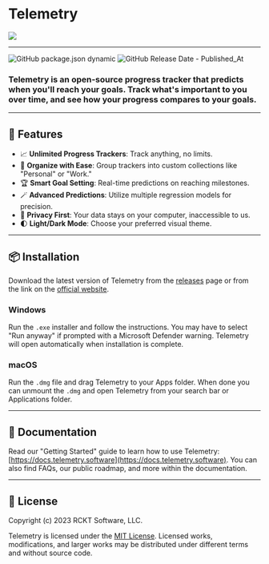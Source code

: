 # Telemetry

<picture>
  <source media="(prefers-color-scheme: dark)" srcset="https://telemetry.software/images/hero-screenshot-dark.png">
  <img src="https://telemetry.software/images/hero-screenshot.png">
</picture>

---

![GitHub package.json dynamic](https://img.shields.io/github/package-json/version/RCKT-Software/telemetry?label=latest%20commit)
![GitHub Release Date - Published_At](https://img.shields.io/github/release-date/RCKT-Software/telemetry)


### **Telemetry is an open-source progress tracker that predicts when you'll reach your goals.** Track what's important to you over time, and see how your progress compares to your goals.

---
## 🚀 Features

- 📈 **Unlimited Progress Trackers**: Track anything, no limits.
- 📁 **Organize with Ease**: Group trackers into custom collections like "Personal" or "Work."
- 🏆 **Smart Goal Setting**: Real-time predictions on reaching milestones.
- 🪄 **Advanced Predictions**: Utilize multiple regression models for precision.
- 💾 **Privacy First**: Your data stays on your computer, inaccessible to us.
- 🌓 **Light/Dark Mode**: Choose your preferred visual theme.

---

## 📦 Installation

Download the latest version of Telemetry from the [releases](https://github.com/RCKT-Software/telemetry/releases) page or from the link on the [official website](https://telemetry.software).

### Windows
Run the `.exe` installer and follow the instructions. You may have to select "Run anyway" if prompted with a Microsoft Defender warning. Telemetry will open automatically when installation is complete.

### macOS
Run the `.dmg` file and drag Telemetry to your Apps folder. When done you can unmount the `.dmg` and open Telemetry from your search bar or Applications folder.

---

## 📖 Documentation

Read our "Getting Started" guide to learn how to use Telemetry: [https://docs.telemetry.software](https://docs.telemetry.software). You can also find FAQs, our public roadmap, and more within the documentation.

---

## 📄 License

Copyright (c) 2023 RCKT Software, LLC.

Telemetry is licensed under the [MIT License](https://github.com/RCKT-Software/telemetry/blob/main/LICENSE). Licensed works, modifications, and larger works may be distributed under different terms and without source code.

